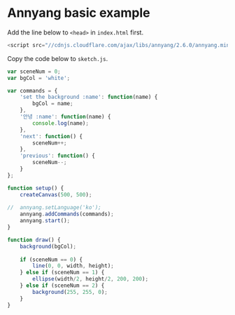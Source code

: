 # Annyang basic example

Add the line below to `<head>` in `index.html` first.

```js
<script src="//cdnjs.cloudflare.com/ajax/libs/annyang/2.6.0/annyang.min.js"></script>
```

Copy the code below to `sketch.js`.

```js
var sceneNum = 0;
var bgCol = 'white';

var commands = {
	'set the background :name': function(name) {
		bgCol = name;
	},
	'안녕 :name': function(name) {
		console.log(name);
	},
	'next': function() {
		sceneNum++;
	},
	'previous': function() {
		sceneNum--;
	}
};

function setup() {
	createCanvas(500, 500);
	
//	annyang.setLanguage('ko');
	annyang.addCommands(commands);
	annyang.start();
}

function draw() {
	background(bgCol);
	
	if (sceneNum == 0) {
		line(0, 0, width, height);
	} else if (sceneNum == 1) {
		ellipse(width/2, height/2, 200, 200);
	} else if (sceneNum == 2) {
		background(255, 255, 0);
	}
}


```
